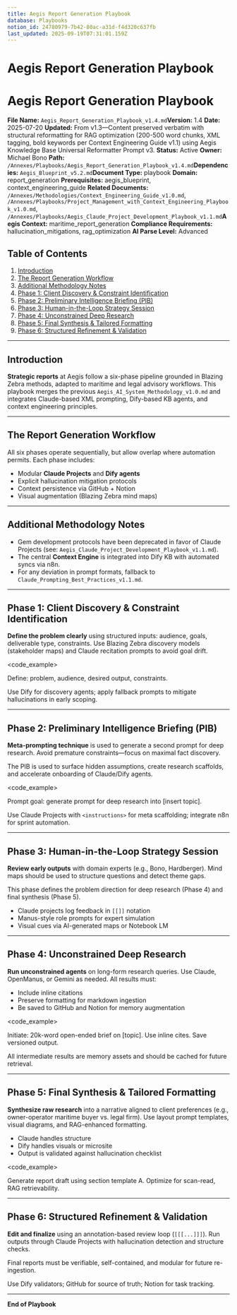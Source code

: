 ```yaml
---
title: Aegis Report Generation Playbook
database: Playbooks
notion_id: 24780979-7b42-80ac-a31d-f4d320c637fb
last_updated: 2025-09-19T07:31:01.159Z
---
```


# Aegis Report Generation Playbook


# Aegis Report Generation Playbook


**File Name:** `Aegis_Report_Generation_Playbook_v1.4.md`**Version:** 1.4
**Date:** 2025-07-20
**Updated:** From v1.3—Content preserved verbatim with structural reformatting for RAG optimization (200-500 word chunks, XML tagging, bold keywords per Context Engineering Guide v1.1) using Aegis Knowledge Base Universal Reformatter Prompt v3.
**Status:** Active
**Owner:** Michael Bono
**Path:** `/Annexes/Playbooks/Aegis_Report_Generation_Playbook_v1.4.md`**Dependencies:** `Aegis_Blueprint_v5.2.md`**Document Type:** playbook
**Domain:** report\_generation
**Prerequisites:** aegis\_blueprint, context\_engineering\_guide
**Related Documents:** `/Annexes/Methodologies/Context_Engineering_Guide_v1.0.md`, `/Annexes/Playbooks/Project_Management_with_Context_Engineering_Playbook_v1.0.md`, `/Annexes/Playbooks/Aegis_Claude_Project_Development_Playbook_v1.1.md`**Aegis Context:** maritime\_report\_generation
**Compliance Requirements:** hallucination\_mitigations, rag\_optimization
**AI Parse Level:** Advanced


## Table of Contents

1. [Introduction](https://www.notion.so/238809797b428041b717f6029c3a50a2?v=238809797b42802aa49f000cfdfbb461&p=247809797b4280aca31df4d320c637fb&pm=s#introduction)
2. [The Report Generation Workflow](https://www.notion.so/238809797b428041b717f6029c3a50a2?v=238809797b42802aa49f000cfdfbb461&p=247809797b4280aca31df4d320c637fb&pm=s#the-report-generation-workflow)
3. [Additional Methodology Notes](https://www.notion.so/238809797b428041b717f6029c3a50a2?v=238809797b42802aa49f000cfdfbb461&p=247809797b4280aca31df4d320c637fb&pm=s#additional-methodology-notes)
4. [Phase 1: Client Discovery & Constraint Identification](https://www.notion.so/238809797b428041b717f6029c3a50a2?v=238809797b42802aa49f000cfdfbb461&p=247809797b4280aca31df4d320c637fb&pm=s#phase-1-client-discovery--constraint-identification)
5. [Phase 2: Preliminary Intelligence Briefing (PIB)](https://www.notion.so/238809797b428041b717f6029c3a50a2?v=238809797b42802aa49f000cfdfbb461&p=247809797b4280aca31df4d320c637fb&pm=s#phase-2-preliminary-intelligence-briefing-pib)
6. [Phase 3: Human-in-the-Loop Strategy Session](https://www.notion.so/238809797b428041b717f6029c3a50a2?v=238809797b42802aa49f000cfdfbb461&p=247809797b4280aca31df4d320c637fb&pm=s#phase-3-human-in-the-loop-strategy-session)
7. [Phase 4: Unconstrained Deep Research](https://www.notion.so/238809797b428041b717f6029c3a50a2?v=238809797b42802aa49f000cfdfbb461&p=247809797b4280aca31df4d320c637fb&pm=s#phase-4-unconstrained-deep-research)
8. [Phase 5: Final Synthesis & Tailored Formatting](https://www.notion.so/238809797b428041b717f6029c3a50a2?v=238809797b42802aa49f000cfdfbb461&p=247809797b4280aca31df4d320c637fb&pm=s#phase-5-final-synthesis--tailored-formatting)
9. [Phase 6: Structured Refinement & Validation](https://www.notion.so/238809797b428041b717f6029c3a50a2?v=238809797b42802aa49f000cfdfbb461&p=247809797b4280aca31df4d320c637fb&pm=s#phase-6-structured-refinement--validation)

---


## Introduction


**Strategic reports** at Aegis follow a six-phase pipeline grounded in Blazing Zebra methods, adapted to maritime and legal advisory workflows. This playbook merges the previous `Aegis_AI_System_Methodology_v1.0.md` and integrates Claude-based XML prompting, Dify-based KB agents, and context engineering principles.


---


## The Report Generation Workflow


All six phases operate sequentially, but allow overlap where automation permits. Each phase includes:

- Modular **Claude Projects** and **Dify agents**
- Explicit hallucination mitigation protocols
- Context persistence via GitHub + Notion
- Visual augmentation (Blazing Zebra mind maps)

---


## Additional Methodology Notes

- Gem development protocols have been deprecated in favor of Claude Projects (see: `Aegis_Claude_Project_Development_Playbook_v1.1.md`).
- The central **Context Engine** is integrated into Dify KB with automated syncs via n8n.
- For any deviation in prompt formats, fallback to `Claude_Prompting_Best_Practices_v1.1.md`.

---


## Phase 1: Client Discovery & Constraint Identification


**Define the problem clearly** using structured inputs: audience, goals, deliverable type, constraints. Use Blazing Zebra discovery models (stakeholder maps) and Claude recitation prompts to avoid goal drift.


\<code\_example>


<instructions>
Define: problem, audience, desired output, constraints.
</instructions>
</code_example>


<important>


Use Dify for discovery agents; apply fallback prompts to mitigate hallucinations in early scoping.


</important>


---


## Phase 2: Preliminary Intelligence Briefing (PIB)


**Meta-prompting technique** is used to generate a second prompt for deep research. Avoid premature constraints—focus on maximal fact discovery.


<thinking>


The PIB is used to surface hidden assumptions, create research scaffolds, and accelerate onboarding of Claude/Dify agents.


</thinking>


\<code\_example>


<meta>
Prompt goal: generate prompt for deep research into [insert topic].
</meta>
</code_example>


<important>


Use Claude Projects with `<instructions>` for meta scaffolding; integrate n8n for sprint automation.


</important>


---


## Phase 3: Human-in-the-Loop Strategy Session


**Review early outputs** with domain experts (e.g., Bono, Hardberger). Mind maps should be used to structure questions and detect theme gaps.


<answer>


This phase defines the problem direction for deep research (Phase 4) and final synthesis (Phase 5).


</answer>

- Claude projects log feedback in `[[]]` notation
- Manus-style role prompts for expert simulation
- Visual cues via AI-generated maps or Notebook LM

---


## Phase 4: Unconstrained Deep Research


**Run unconstrained agents** on long-form research queries. Use Claude, OpenManus, or Gemini as needed. All results must:

- Include inline citations
- Preserve formatting for markdown ingestion
- Be saved to GitHub and Notion for memory augmentation

\<code\_example>


<research>
Initiate: 20k-word open-ended brief on [topic]. Use inline cites. Save versioned output.
</research>
</code_example>


<important>


All intermediate results are memory assets and should be cached for future retrieval.


</important>


---


## Phase 5: Final Synthesis & Tailored Formatting


**Synthesize raw research** into a narrative aligned to client preferences (e.g., owner-operator maritime buyer vs. legal firm). Use layout prompt templates, visual diagrams, and RAG-enhanced formatting.

- Claude handles structure
- Dify handles visuals or microsite
- Output is validated against hallucination checklist

\<code\_example>


<layout>
Generate report draft using section template A. Optimize for scan-read, RAG retrievability.
</layout>
</code_example>


---


## Phase 6: Structured Refinement & Validation


**Edit and finalize** using an annotation-based review loop (`[[[...]]]`). Run outputs through Claude Projects with hallucination detection and structure checks.


<answer>


Final reports must be verifiable, self-contained, and modular for future re-ingestion.


</answer>


<important>


Use Dify validators; GitHub for source of truth; Notion for task tracking.


</important>


---


**End of Playbook**

